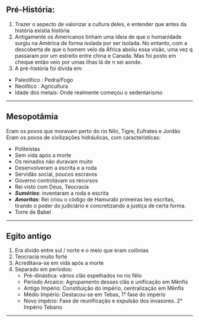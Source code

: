 ## Pré-História:

1. Trazer o aspecto de valorizar a cultura deles, e entender que antes da história existia história
2. Antigamente os Americanos tinham uma ideia de que o humanidade surgiu na América de forma isolada por ser isolada. No entanto, com a descoberta de que o homem veio da África aboliu essa visão, uma vez q passaram por um estreito entre china e Canada. Mas foi posto em cheque então veio por umas ilhas lá de n sei aonde.
3. A pré-história foi divida em:
- Paleolítico : Pedra/Fogo
- Neolítico : Agricultura
- Idade dos metais: Onde realmente começou o sedentarismo
---
## Mesopotâmia 

Eram os povos que moravam perto do rio Nilo, Tigre, Eufrates e Jordão
Eram os povos de civilizações hidráulicas, com características:

- Politeístas
- Sem vida após a morte
- Os reinados não duravam muito
- Desenvolveram a escrita e a roda
- Servidão social, poucos escravos
- Governo controlavam os recursos 
- Rei visto com Deus, Teocracia
- ***Sumérios***: inventaram a roda e escrita
- ***Amoritas***: Rei criou o código de Hamurabi primeiras leis escritas, tirando o poder do judiciário e concretizando a justiça de certa forma. 
- Torre de Babel
---
## Egito antigo

1. Era divido entre sul / norte e o meio que eram colônias
2. Teocracia muito forte
3. Acreditava-se em vida após a morte
4. Separado em períodos:
	- Pré-dinástica: vários clãs espelhados no rio Nilo
	- Período Arcaico: Agrupamento desses clãs e unificação em Mênfis
	- Antigo Império: Constituição do império, centralização em Mênfis
	- Médio Império: Destacou-se em Tebas, 1° fase do império
	- Novo império: Fase de reunificação e expulsão dos invasores. 2° Império Tebano
---
